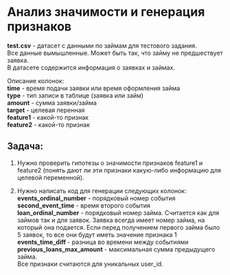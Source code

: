 # Анализ значимости и генерация признаков

**test.csv** - датасет с данными по займам для тестового задания.  
Все данные вымышленные. Может быть так, что займу не предшествует заявка.  
В датасете содержится информация о заявках и займах.

Описание колонок:  
**time** - время подачи заявки или время оформления займа  
**type** - тип записи в таблице (заявка или займ)  
**amount** - сумма заявки/займа  
**target** - целевая перенная  
**feature1** - какой-то признак  
**feature2** - какой-то признак  

## Задача:
1) Нужно проверить гипотезы о значимости признаков feature1 и feature2 (понять дают ли эти признаки какую-либо информацию для целевой переменной).  

2) Нужно написать код для генерации следующих колонок:  
**events_ordinal_number** - порядковый номер события  
**second_event_time** - время второго события  
**loan_ordinal_number** - порядковый номер займа. 
Считается как для займов так и для заявок. Заявка всегда имеет номер займа, на который она подается. Если перед получением первого займа было 5 заявок, то все они будут иметь значение признака 1  
**events_time_diff** - разница во времени между событиями  
**previous_loans_max_amount** - максимальная сумма предыдущего займа.  
Все признаки считаются для уникальных user_id. 
